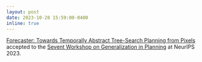 ```yaml
---
layout: post
date: 2023-10-28 15:59:00-0400
inline: true
---
```


[Forecaster: Towards Temporally Abstract Tree-Search Planning from Pixels](https://arxiv.org/pdf/2310.09997.pdf) accepted to the [Sevent Workshop on Generalization in Planning](https://aair-lab.github.io/genplan23/) at NeurIPS 2023.
